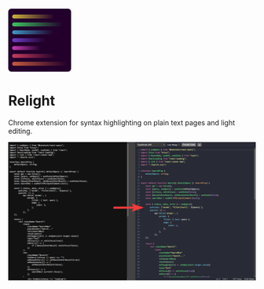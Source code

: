 ![icon](./assets/icon128.png?raw=true)

# Relight

Chrome extension for syntax highlighting on plain text pages and light editing.

![compare](./assets/compare.png?raw=true)

